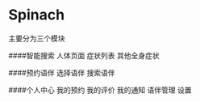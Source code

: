 # Spinach 

主要分为三个模块

####智能搜索
	人体页面
	症状列表
	其他全身症状

####预约语伴
	选择语伴
	搜索语伴

####个人中心
	我的预约
	我的评价
	我的通知
	语伴管理
	设置
